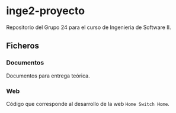 # inge2-proyecto
Repositorio del Grupo 24 para el curso de Ingenieria de Software II.

## Ficheros

### Documentos

Documentos para entrega teórica.

### Web

Código que corresponde al desarrollo de la web `Home Switch Home`. 